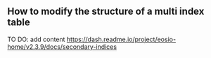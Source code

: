## How to modify the structure of a multi index table
TO DO: add content
https://dash.readme.io/project/eosio-home/v2.3.9/docs/secondary-indices